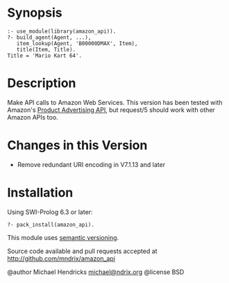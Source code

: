 # Synopsis

    :- use_module(library(amazon_api)).
    ?- build_agent(Agent, ...),
       item_lookup(Agent, 'B00000DMAX', Item),
       title(Item, Title).
    Title = 'Mario Kart 64'.

# Description

Make API calls to Amazon Web Services.  This version has been tested with Amazon's [Product Advertising API](https://affiliate-program.amazon.com/gp/advertising/api/detail/main.html), but request/5 should work with other Amazon APIs too.

# Changes in this Version

  * Remove redundant URI encoding in V7.1.13 and later

# Installation

Using SWI-Prolog 6.3 or later:

    ?- pack_install(amazon_api).

This module uses [semantic versioning](http://semver.org/).

Source code available and pull requests accepted at
http://github.com/mndrix/amazon_api

@author Michael Hendricks <michael@ndrix.org>
@license BSD
